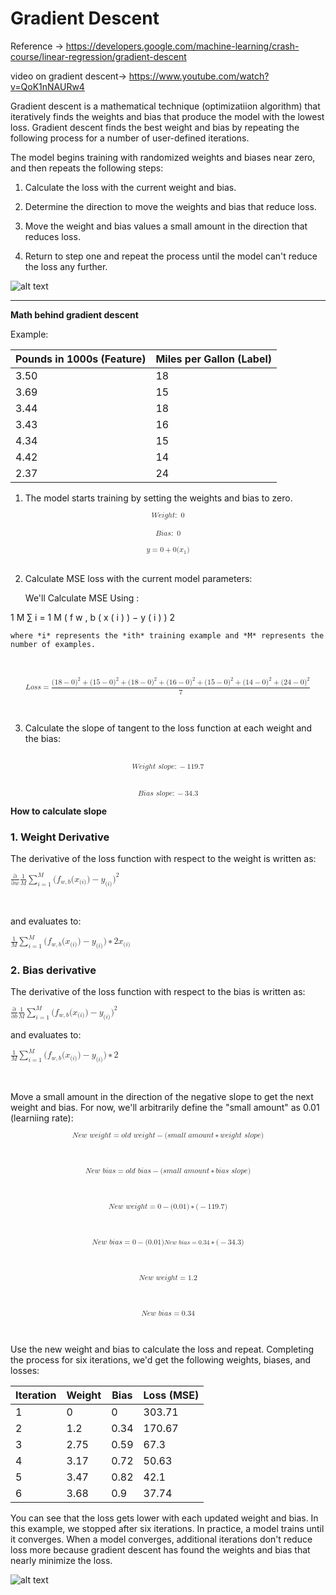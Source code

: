# Gradient Descent

Reference -> https://developers.google.com/machine-learning/crash-course/linear-regression/gradient-descent

video on gradient descent-> https://www.youtube.com/watch?v=QoK1nNAURw4

Gradient descent is a mathematical technique (optimizatiion algorithm) that iteratively finds the weights and bias that produce the model with the lowest loss. Gradient descent finds the best weight and bias by repeating the following process for a number of user-defined iterations.




The model begins training with randomized weights and biases near zero, and then repeats the following steps:



1. Calculate the loss with the current weight and bias.

2. Determine the direction to move the weights and bias that reduce loss.

3. Move the weight and bias values a small amount in the direction that reduces loss.

4. Return to step one and repeat the process until the model can't reduce the loss any further.


![alt text](image-1.png)

<hr></hr>

**Math behind gradient descent**

Example:


| Pounds in 1000s (Feature) | Miles per Gallon (Label) |
|---------------------------|---------------------------|
| 3.50                      | 18                        |
| 3.69                      | 15                        |
| 3.44                      | 18                        |
| 3.43                      | 16                        |
| 4.34                      | 15                        |
| 4.42                      | 14                        |
| 2.37                      | 24                        |



1. The model starts training by setting the weights and bias to zero.

<math xmlns="http://www.w3.org/1998/Math/MathML" display="block">
  <mstyle mathsize="0.85em">
    <mrow class="MJX-TeXAtom-ORD">
      <mi>W</mi>
      <mi>e</mi>
      <mi>i</mi>
      <mi>g</mi>
      <mi>h</mi>
      <mi>t</mi>
      <mo>:</mo>
      <mtext>&#xA0;</mtext>
      <mn>0</mn>
    </mrow>
  </mstyle>
</math>
&nbsp;

<math xmlns="http://www.w3.org/1998/Math/MathML" display="block">
  <mstyle mathsize="0.85em">
    <mrow class="MJX-TeXAtom-ORD">
      <mi>B</mi>
      <mi>i</mi>
      <mi>a</mi>
      <mi>s</mi>
      <mo>:</mo>
      <mtext>&#xA0;</mtext>
      <mn>0</mn>
    </mrow>
  </mstyle>
</math>
&nbsp;

<math xmlns="http://www.w3.org/1998/Math/MathML" display="block">
  <mstyle mathsize="0.85em">
    <mrow class="MJX-TeXAtom-ORD">
      <mi>y</mi>
      <mo>=</mo>
      <mn>0</mn>
      <mo>+</mo>
      <mn>0</mn>
      <mo stretchy="false">(</mo>
      <msub>
        <mi>x</mi>
        <mn>1</mn>
      </msub>
      <mo stretchy="false">)</mo>
    </mrow>
  </mstyle>
</math>
&nbsp;


2. Calculate MSE loss with the current model parameters:


    We'll Calculate MSE Using : <math xmlns="http://www.w3.org/1998/Math/MathML">
  <mfrac>
    <mn>1</mn>
    <mi>M</mi>
  </mfrac>
  <munderover>
    <mo>&#x2211;<!-- ∑ --></mo>
    <mrow class="MJX-TeXAtom-ORD">
      <mi>i</mi>
      <mo>=</mo>
      <mn>1</mn>
    </mrow>
    <mrow class="MJX-TeXAtom-ORD">
      <mi>M</mi>
    </mrow>
  </munderover>
  <mo stretchy="false">(</mo>
  <msub>
    <mi>f</mi>
    <mrow class="MJX-TeXAtom-ORD">
      <mi>w</mi>
      <mo>,</mo>
      <mi>b</mi>
    </mrow>
  </msub>
  <mo stretchy="false">(</mo>
  <msub>
    <mi>x</mi>
    <mrow class="MJX-TeXAtom-ORD">
      <mo stretchy="false">(</mo>
      <mi>i</mi>
      <mo stretchy="false">)</mo>
    </mrow>
  </msub>
  <mo stretchy="false">)</mo>
  <mo>&#x2212;<!-- − --></mo>
  <msub>
    <mi>y</mi>
    <mrow class="MJX-TeXAtom-ORD">
      <mo stretchy="false">(</mo>
      <mi>i</mi>
      <mo stretchy="false">)</mo>
    </mrow>
  </msub>
  <msup>
    <mo stretchy="false">)</mo>
    <mn>2</mn>
  </msup>
</math>

    where *i* represents the *ith* training example and *M* represents the number of examples.

&nbsp;


<math xmlns="http://www.w3.org/1998/Math/MathML" display="block">
  <mstyle mathsize="0.85em">
    <mrow class="MJX-TeXAtom-ORD">
      <mi>L</mi>
      <mi>o</mi>
      <mi>s</mi>
      <mi>s</mi>
      <mo>=</mo>
      <mfrac>
        <mrow>
          <mo stretchy="false">(</mo>
          <mn>18</mn>
          <mo>&#x2212;<!-- − --></mo>
          <mn>0</mn>
          <msup>
            <mo stretchy="false">)</mo>
            <mn>2</mn>
          </msup>
          <mo>+</mo>
          <mo stretchy="false">(</mo>
          <mn>15</mn>
          <mo>&#x2212;<!-- − --></mo>
          <mn>0</mn>
          <msup>
            <mo stretchy="false">)</mo>
            <mn>2</mn>
          </msup>
          <mo>+</mo>
          <mo stretchy="false">(</mo>
          <mn>18</mn>
          <mo>&#x2212;<!-- − --></mo>
          <mn>0</mn>
          <msup>
            <mo stretchy="false">)</mo>
            <mn>2</mn>
          </msup>
          <mo>+</mo>
          <mo stretchy="false">(</mo>
          <mn>16</mn>
          <mo>&#x2212;<!-- − --></mo>
          <mn>0</mn>
          <msup>
            <mo stretchy="false">)</mo>
            <mn>2</mn>
          </msup>
          <mo>+</mo>
          <mo stretchy="false">(</mo>
          <mn>15</mn>
          <mo>&#x2212;<!-- − --></mo>
          <mn>0</mn>
          <msup>
            <mo stretchy="false">)</mo>
            <mn>2</mn>
          </msup>
          <mo>+</mo>
          <mo stretchy="false">(</mo>
          <mn>14</mn>
          <mo>&#x2212;<!-- − --></mo>
          <mn>0</mn>
          <msup>
            <mo stretchy="false">)</mo>
            <mn>2</mn>
          </msup>
          <mo>+</mo>
          <mo stretchy="false">(</mo>
          <mn>24</mn>
          <mo>&#x2212;<!-- − --></mo>
          <mn>0</mn>
          <msup>
            <mo stretchy="false">)</mo>
            <mn>2</mn>
          </msup>
        </mrow>
        <mn>7</mn>
      </mfrac>
    </mrow>
  </mstyle>
</math>

&nbsp;

3. Calculate the slope of tangent to the loss function at each weight and the bias:

&nbsp;
<math xmlns="http://www.w3.org/1998/Math/MathML" display="block">
  <mstyle mathsize="0.85em">
    <mrow class="MJX-TeXAtom-ORD">
      <mi>W</mi>
      <mi>e</mi>
      <mi>i</mi>
      <mi>g</mi>
      <mi>h</mi>
      <mi>t</mi>
      <mtext>&#xA0;</mtext>
      <mi>s</mi>
      <mi>l</mi>
      <mi>o</mi>
      <mi>p</mi>
      <mi>e</mi>
      <mo>:</mo>
      <mo>&#x2212;<!-- − --></mo>
      <mn>119.7</mn>
    </mrow>
  </mstyle>
</math>
&nbsp;


<math xmlns="http://www.w3.org/1998/Math/MathML" display="block">
  <mstyle mathsize="0.85em">
    <mrow class="MJX-TeXAtom-ORD">
      <mi>B</mi>
      <mi>i</mi>
      <mi>a</mi>
      <mi>s</mi>
      <mtext>&#xA0;</mtext>
      <mi>s</mi>
      <mi>l</mi>
      <mi>o</mi>
      <mi>p</mi>
      <mi>e</mi>
      <mo>:</mo>
      <mo>&#x2212;<!-- − --></mo>
      <mn>34.3</mn>
    </mrow>
  </mstyle>
&nbsp;


**How to calculate slope**

### 1. Weight Derivative

The derivative of the loss function with respect to the weight is written as:

<math xmlns="http://www.w3.org/1998/Math/MathML">
  <mfrac>
    <mi mathvariant="normal">&#x2202;<!-- ∂ --></mi>
    <mrow>
      <mi mathvariant="normal">&#x2202;<!-- ∂ --></mi>
      <mi>w</mi>
    </mrow>
  </mfrac>
  <mfrac>
    <mn>1</mn>
    <mi>M</mi>
  </mfrac>
  <munderover>
    <mo>&#x2211;<!-- ∑ --></mo>
    <mrow class="MJX-TeXAtom-ORD">
      <mi>i</mi>
      <mo>=</mo>
      <mn>1</mn>
    </mrow>
    <mrow class="MJX-TeXAtom-ORD">
      <mi>M</mi>
    </mrow>
  </munderover>
  <mo stretchy="false">(</mo>
  <msub>
    <mi>f</mi>
    <mrow class="MJX-TeXAtom-ORD">
      <mi>w</mi>
      <mo>,</mo>
      <mi>b</mi>
    </mrow>
  </msub>
  <mo stretchy="false">(</mo>
  <msub>
    <mi>x</mi>
    <mrow class="MJX-TeXAtom-ORD">
      <mo stretchy="false">(</mo>
      <mi>i</mi>
      <mo stretchy="false">)</mo>
    </mrow>
  </msub>
  <mo stretchy="false">)</mo>
  <mo>&#x2212;<!-- − --></mo>
  <msub>
    <mi>y</mi>
    <mrow class="MJX-TeXAtom-ORD">
      <mo stretchy="false">(</mo>
      <mi>i</mi>
      <mo stretchy="false">)</mo>
    </mrow>
  </msub>
  <msup>
    <mo stretchy="false">)</mo>
    <mn>2</mn>
  </msup>
</math>

&nbsp;

and evaluates to:


<math xmlns="http://www.w3.org/1998/Math/MathML">
  <mfrac>
    <mn>1</mn>
    <mi>M</mi>
  </mfrac>
  <munderover>
    <mo>&#x2211;<!-- ∑ --></mo>
    <mrow class="MJX-TeXAtom-ORD">
      <mi>i</mi>
      <mo>=</mo>
      <mn>1</mn>
    </mrow>
    <mrow class="MJX-TeXAtom-ORD">
      <mi>M</mi>
    </mrow>
  </munderover>
  <mo stretchy="false">(</mo>
  <msub>
    <mi>f</mi>
    <mrow class="MJX-TeXAtom-ORD">
      <mi>w</mi>
      <mo>,</mo>
      <mi>b</mi>
    </mrow>
  </msub>
  <mo stretchy="false">(</mo>
  <msub>
    <mi>x</mi>
    <mrow class="MJX-TeXAtom-ORD">
      <mo stretchy="false">(</mo>
      <mi>i</mi>
      <mo stretchy="false">)</mo>
    </mrow>
  </msub>
  <mo stretchy="false">)</mo>
  <mo>&#x2212;<!-- − --></mo>
  <msub>
    <mi>y</mi>
    <mrow class="MJX-TeXAtom-ORD">
      <mo stretchy="false">(</mo>
      <mi>i</mi>
      <mo stretchy="false">)</mo>
    </mrow>
  </msub>
  <mo stretchy="false">)</mo>
  <mo>&#x2217;<!-- ∗ --></mo>
  <mn>2</mn>
  <msub>
    <mi>x</mi>
    <mrow class="MJX-TeXAtom-ORD">
      <mo stretchy="false">(</mo>
      <mi>i</mi>
      <mo stretchy="false">)</mo>
    </mrow>
  </msub>
</math>


### 2. Bias derivative


The derivative of the loss function with respect to the bias is written as:
&nbsp;



<math xmlns="http://www.w3.org/1998/Math/MathML">
  <mfrac>
    <mi mathvariant="normal">&#x2202;<!-- ∂ --></mi>
    <mrow>
      <mi mathvariant="normal">&#x2202;<!-- ∂ --></mi>
      <mi>b</mi>
    </mrow>
  </mfrac>
  <mfrac>
    <mn>1</mn>
    <mi>M</mi>
  </mfrac>
  <munderover>
    <mo>&#x2211;<!-- ∑ --></mo>
    <mrow class="MJX-TeXAtom-ORD">
      <mi>i</mi>
      <mo>=</mo>
      <mn>1</mn>
    </mrow>
    <mrow class="MJX-TeXAtom-ORD">
      <mi>M</mi>
    </mrow>
  </munderover>
  <mo stretchy="false">(</mo>
  <msub>
    <mi>f</mi>
    <mrow class="MJX-TeXAtom-ORD">
      <mi>w</mi>
      <mo>,</mo>
      <mi>b</mi>
    </mrow>
  </msub>
  <mo stretchy="false">(</mo>
  <msub>
    <mi>x</mi>
    <mrow class="MJX-TeXAtom-ORD">
      <mo stretchy="false">(</mo>
      <mi>i</mi>
      <mo stretchy="false">)</mo>
    </mrow>
  </msub>
  <mo stretchy="false">)</mo>
  <mo>&#x2212;<!-- − --></mo>
  <msub>
    <mi>y</mi>
    <mrow class="MJX-TeXAtom-ORD">
      <mo stretchy="false">(</mo>
      <mi>i</mi>
      <mo stretchy="false">)</mo>
    </mrow>
  </msub>
  <msup>
    <mo stretchy="false">)</mo>
    <mn>2</mn>
  </msup>
</math>

and evaluates to:


<math xmlns="http://www.w3.org/1998/Math/MathML">
  <mfrac>
    <mn>1</mn>
    <mi>M</mi>
  </mfrac>
  <munderover>
    <mo>&#x2211;<!-- ∑ --></mo>
    <mrow class="MJX-TeXAtom-ORD">
      <mi>i</mi>
      <mo>=</mo>
      <mn>1</mn>
    </mrow>
    <mrow class="MJX-TeXAtom-ORD">
      <mi>M</mi>
    </mrow>
  </munderover>
  <mo stretchy="false">(</mo>
  <msub>
    <mi>f</mi>
    <mrow class="MJX-TeXAtom-ORD">
      <mi>w</mi>
      <mo>,</mo>
      <mi>b</mi>
    </mrow>
  </msub>
  <mo stretchy="false">(</mo>
  <msub>
    <mi>x</mi>
    <mrow class="MJX-TeXAtom-ORD">
      <mo stretchy="false">(</mo>
      <mi>i</mi>
      <mo stretchy="false">)</mo>
    </mrow>
  </msub>
  <mo stretchy="false">)</mo>
  <mo>&#x2212;<!-- − --></mo>
  <msub>
    <mi>y</mi>
    <mrow class="MJX-TeXAtom-ORD">
      <mo stretchy="false">(</mo>
      <mi>i</mi>
      <mo stretchy="false">)</mo>
    </mrow>
  </msub>
  <mo stretchy="false">)</mo>
  <mo>&#x2217;<!-- ∗ --></mo>
  <mn>2</mn>
</math>


&nbsp;


Move a small amount in the direction of the negative slope to get the next weight and bias. For now, we'll arbitrarily define the "small amount" as 0.01 (learniing rate):


<math xmlns="http://www.w3.org/1998/Math/MathML" display="block">
  <mstyle mathsize="0.85em">
    <mrow class="MJX-TeXAtom-ORD">
      <mi>N</mi>
      <mi>e</mi>
      <mi>w</mi>
      <mtext>&#xA0;</mtext>
      <mi>w</mi>
      <mi>e</mi>
      <mi>i</mi>
      <mi>g</mi>
      <mi>h</mi>
      <mi>t</mi>
      <mo>=</mo>
      <mi>o</mi>
      <mi>l</mi>
      <mi>d</mi>
      <mtext>&#xA0;</mtext>
      <mi>w</mi>
      <mi>e</mi>
      <mi>i</mi>
      <mi>g</mi>
      <mi>h</mi>
      <mi>t</mi>
      <mo>&#x2212;<!-- − --></mo>
      <mo stretchy="false">(</mo>
      <mi>s</mi>
      <mi>m</mi>
      <mi>a</mi>
      <mi>l</mi>
      <mi>l</mi>
      <mtext>&#xA0;</mtext>
      <mi>a</mi>
      <mi>m</mi>
      <mi>o</mi>
      <mi>u</mi>
      <mi>n</mi>
      <mi>t</mi>
      <mo>&#x2217;<!-- ∗ --></mo>
      <mi>w</mi>
      <mi>e</mi>
      <mi>i</mi>
      <mi>g</mi>
      <mi>h</mi>
      <mi>t</mi>
      <mtext>&#xA0;</mtext>
      <mi>s</mi>
      <mi>l</mi>
      <mi>o</mi>
      <mi>p</mi>
      <mi>e</mi>
      <mo stretchy="false">)</mo>
    </mrow>
  </mstyle>
</math>

&nbsp;

<math xmlns="http://www.w3.org/1998/Math/MathML" display="block">
  <mstyle mathsize="0.85em">
    <mrow class="MJX-TeXAtom-ORD">
      <mi>N</mi>
      <mi>e</mi>
      <mi>w</mi>
      <mtext>&#xA0;</mtext>
      <mi>b</mi>
      <mi>i</mi>
      <mi>a</mi>
      <mi>s</mi>
      <mo>=</mo>
      <mi>o</mi>
      <mi>l</mi>
      <mi>d</mi>
      <mtext>&#xA0;</mtext>
      <mi>b</mi>
      <mi>i</mi>
      <mi>a</mi>
      <mi>s</mi>
      <mo>&#x2212;<!-- − --></mo>
      <mo stretchy="false">(</mo>
      <mi>s</mi>
      <mi>m</mi>
      <mi>a</mi>
      <mi>l</mi>
      <mi>l</mi>
      <mtext>&#xA0;</mtext>
      <mi>a</mi>
      <mi>m</mi>
      <mi>o</mi>
      <mi>u</mi>
      <mi>n</mi>
      <mi>t</mi>
      <mo>&#x2217;<!-- ∗ --></mo>
      <mi>b</mi>
      <mi>i</mi>
      <mi>a</mi>
      <mi>s</mi>
      <mtext>&#xA0;</mtext>
      <mi>s</mi>
      <mi>l</mi>
      <mi>o</mi>
      <mi>p</mi>
      <mi>e</mi>
      <mo stretchy="false">)</mo>
    </mrow>
  </mstyle>
</math>

&nbsp;

<math xmlns="http://www.w3.org/1998/Math/MathML" display="block">
  <mstyle mathsize="0.85em">
    <mrow class="MJX-TeXAtom-ORD">
      <mi>N</mi>
      <mi>e</mi>
      <mi>w</mi>
      <mtext>&#xA0;</mtext>
      <mi>w</mi>
      <mi>e</mi>
      <mi>i</mi>
      <mi>g</mi>
      <mi>h</mi>
      <mi>t</mi>
      <mo>=</mo>
      <mn>0</mn>
      <mo>&#x2212;<!-- − --></mo>
      <mo stretchy="false">(</mo>
      <mn>0.01</mn>
      <mo stretchy="false">)</mo>
      <mo>&#x2217;<!-- ∗ --></mo>
      <mo stretchy="false">(</mo>
      <mo>&#x2212;<!-- − --></mo>
      <mn>119.7</mn>
      <mo stretchy="false">)</mo>
    </mrow>
  </mstyle>
</math>

&nbsp;

<math xmlns="http://www.w3.org/1998/Math/MathML" display="block">
  <mstyle mathsize="0.85em">
    <mrow class="MJX-TeXAtom-ORD">
      <mi>N</mi>
      <mi>e</mi>
      <mi>w</mi>
      <mtext>&#xA0;</mtext>
      <mi>b</mi>
      <mi>i</mi>
      <mi>a</mi>
      <mi>s</mi>
      <mo>=</mo>
      <mn>0</mn>
      <mo>&#x2212;<!-- − --></mo>
      <mo stretchy="false">(</mo>
      <mn>0.01</mn>
      <mo stretchy="false">)</mo><math xmlns="http://www.w3.org/1998/Math/MathML" display="block">
  <mstyle mathsize="0.85em">
    <mrow class="MJX-TeXAtom-ORD">
      <mi>N</mi>
      <mi>e</mi>
      <mi>w</mi>
      <mtext>&#xA0;</mtext>
      <mi>b</mi>
      <mi>i</mi>
      <mi>a</mi>
      <mi>s</mi>
      <mo>=</mo>
      <mn>0.34</mn>
    </mrow>
  </mstyle>
</math>
      <mo>&#x2217;<!-- ∗ --></mo>
      <mo stretchy="false">(</mo>
      <mo>&#x2212;<!-- − --></mo>
      <mn>34.3</mn>
      <mo stretchy="false">)</mo>
    </mrow>
  </mstyle>
</math>

&nbsp;

<math xmlns="http://www.w3.org/1998/Math/MathML" display="block">
  <mstyle mathsize="0.85em">
    <mrow class="MJX-TeXAtom-ORD">
      <mi>N</mi>
      <mi>e</mi>
      <mi>w</mi>
      <mtext>&#xA0;</mtext>
      <mi>w</mi>
      <mi>e</mi>
      <mi>i</mi>
      <mi>g</mi>
      <mi>h</mi>
      <mi>t</mi>
      <mo>=</mo>
      <mn>1.2</mn>
    </mrow>
  </mstyle>
</math>

&nbsp;

<math xmlns="http://www.w3.org/1998/Math/MathML" display="block">
  <mstyle mathsize="0.85em">
    <mrow class="MJX-TeXAtom-ORD">
      <mi>N</mi>
      <mi>e</mi>
      <mi>w</mi>
      <mtext>&#xA0;</mtext>
      <mi>b</mi>
      <mi>i</mi>
      <mi>a</mi>
      <mi>s</mi>
      <mo>=</mo>
      <mn>0.34</mn>
    </mrow>
  </mstyle>
</math>

&nbsp;

Use the new weight and bias to calculate the loss and repeat. Completing the process for six iterations, we'd get the following weights, biases, and losses:


| Iteration | Weight | Bias | Loss (MSE) |
|-----------|--------|------|-------------|
| 1         | 0      | 0    | 303.71      |
| 2         | 1.2    | 0.34 | 170.67      |
| 3         | 2.75   | 0.59 | 67.3        |
| 4         | 3.17   | 0.72 | 50.63       |
| 5         | 3.47   | 0.82 | 42.1        |
| 6         | 3.68   | 0.9  | 37.74       |


You can see that the loss gets lower with each updated weight and bias. In this example, we stopped after six iterations. In practice, a model trains until it converges. When a model converges, additional iterations don't reduce loss more because gradient descent has found the weights and bias that nearly minimize the loss.

![alt text](image-2.png)
